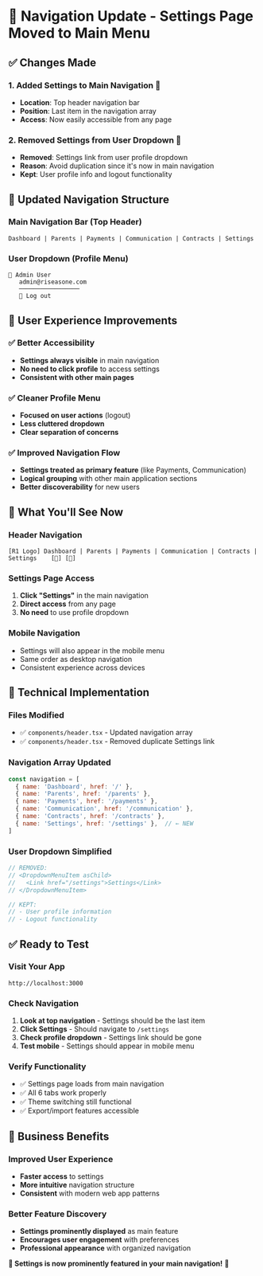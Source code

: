 # 🧭 Navigation Update - Settings Page Moved to Main Menu

## ✅ **Changes Made**

### **1. Added Settings to Main Navigation** 🎯
- **Location**: Top header navigation bar
- **Position**: Last item in the navigation array
- **Access**: Now easily accessible from any page

### **2. Removed Settings from User Dropdown** 🔄
- **Removed**: Settings link from user profile dropdown
- **Reason**: Avoid duplication since it's now in main navigation
- **Kept**: User profile info and logout functionality

## 🎯 **Updated Navigation Structure**

### **Main Navigation Bar** (Top Header)
```
Dashboard | Parents | Payments | Communication | Contracts | Settings
```

### **User Dropdown** (Profile Menu)
```
👤 Admin User
   admin@riseasone.com
   ─────────────────
   🚪 Log out
```

## 🚀 **User Experience Improvements**

### **✅ Better Accessibility**
- **Settings always visible** in main navigation
- **No need to click profile** to access settings
- **Consistent with other main pages**

### **✅ Cleaner Profile Menu**
- **Focused on user actions** (logout)
- **Less cluttered dropdown**
- **Clear separation of concerns**

### **✅ Improved Navigation Flow**
- **Settings treated as primary feature** (like Payments, Communication)
- **Logical grouping** with other main application sections
- **Better discoverability** for new users

## 🎉 **What You'll See Now**

### **Header Navigation**
```
[R1 Logo] Dashboard | Parents | Payments | Communication | Contracts | Settings    [🔔] [👤]
```

### **Settings Page Access**
1. **Click "Settings"** in the main navigation
2. **Direct access** from any page
3. **No need** to use profile dropdown

### **Mobile Navigation**
- Settings will also appear in the mobile menu
- Same order as desktop navigation
- Consistent experience across devices

## 🔧 **Technical Implementation**

### **Files Modified**
- ✅ `components/header.tsx` - Updated navigation array
- ✅ `components/header.tsx` - Removed duplicate Settings link

### **Navigation Array Updated**
```javascript
const navigation = [
  { name: 'Dashboard', href: '/' },
  { name: 'Parents', href: '/parents' },
  { name: 'Payments', href: '/payments' },
  { name: 'Communication', href: '/communication' },
  { name: 'Contracts', href: '/contracts' },
  { name: 'Settings', href: '/settings' },  // ← NEW
]
```

### **User Dropdown Simplified**
```javascript
// REMOVED:
// <DropdownMenuItem asChild>
//   <Link href="/settings">Settings</Link>
// </DropdownMenuItem>

// KEPT:
// - User profile information
// - Logout functionality
```

## ✅ **Ready to Test**

### **Visit Your App**
```
http://localhost:3000
```

### **Check Navigation**
1. **Look at top navigation** - Settings should be the last item
2. **Click Settings** - Should navigate to `/settings`
3. **Check profile dropdown** - Settings link should be gone
4. **Test mobile** - Settings should appear in mobile menu

### **Verify Functionality**
- ✅ Settings page loads from main navigation
- ✅ All 6 tabs work properly
- ✅ Theme switching still functional
- ✅ Export/import features accessible

## 🎯 **Business Benefits**

### **Improved User Experience**
- **Faster access** to settings
- **More intuitive** navigation structure
- **Consistent** with modern web app patterns

### **Better Feature Discovery**
- **Settings prominently displayed** as main feature
- **Encourages user engagement** with preferences
- **Professional appearance** with organized navigation

**🎉 Settings is now prominently featured in your main navigation!** 🚀 